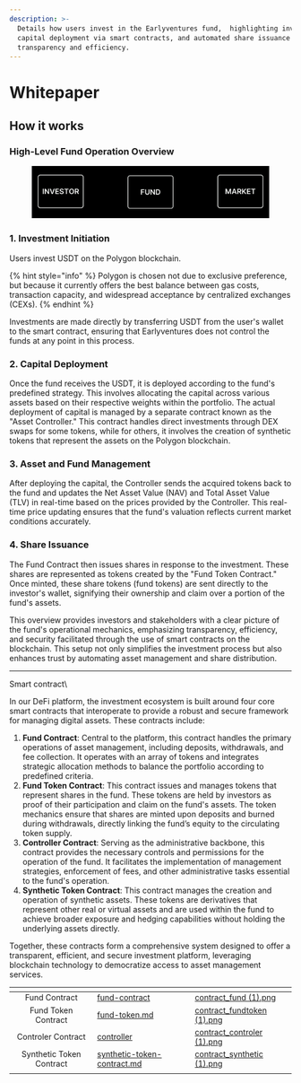```yaml
---
description: >-
  Details how users invest in the Earlyventures fund,  highlighting investment,
  capital deployment via smart contracts, and automated share issuance for
  transparency and efficiency.
---
```


# Whitepaper

## How it works

### High-Level Fund Operation Overview

<div data-full-width="true">

<figure><img src="../.gitbook/assets/process-ezgif.com-video-to-gif-converter.gif" alt=""><figcaption></figcaption></figure>

</div>

### **1. Investment Initiation**

Users invest USDT on the Polygon blockchain.&#x20;

{% hint style="info" %}
Polygon is chosen not due to exclusive preference, but because it currently offers the best balance between gas costs, transaction capacity, and widespread acceptance by centralized exchanges (CEXs).&#x20;
{% endhint %}

Investments are made directly by transferring USDT from the user's wallet to the smart contract, ensuring that Earlyventures does not control the funds at any point in this process.

### **2. Capital Deployment**

Once the fund receives the USDT, it is deployed according to the fund's predefined strategy. This involves allocating the capital across various assets based on their respective weights within the portfolio. The actual deployment of capital is managed by a separate contract known as the "Asset Controller." This contract handles direct investments through DEX swaps for some tokens, while for others, it involves the creation of synthetic tokens that represent the assets on the Polygon blockchain.

### **3. Asset and Fund Management**

After deploying the capital, the Controller sends the acquired tokens back to the fund and updates the Net Asset Value (NAV) and Total Asset Value (TLV) in real-time based on the prices provided by the Controller. This real-time price updating ensures that the fund's valuation reflects current market conditions accurately.

### **4. Share Issuance**

The Fund Contract then issues shares in response to the investment. These shares are represented as tokens created by the "Fund Token Contract." Once minted, these share tokens (fund tokens) are sent directly to the investor's wallet, signifying their ownership and claim over a portion of the fund's assets.

This overview provides investors and stakeholders with a clear picture of the fund's operational mechanics, emphasizing transparency, efficiency, and security facilitated through the use of smart contracts on the blockchain. This setup not only simplifies the investment process but also enhances trust by automating asset management and share distribution.



***



Smart contract\



In our DeFi platform, the investment ecosystem is built around four core smart contracts that interoperate to provide a robust and secure framework for managing digital assets. These contracts include:

1. **Fund Contract**: Central to the platform, this contract handles the primary operations of asset management, including deposits, withdrawals, and fee collection. It operates with an array of tokens and integrates strategic allocation methods to balance the portfolio according to predefined criteria.
2. **Fund Token Contract**: This contract issues and manages tokens that represent shares in the fund. These tokens are held by investors as proof of their participation and claim on the fund's assets. The token mechanics ensure that shares are minted upon deposits and burned during withdrawals, directly linking the fund’s equity to the circulating token supply.
3. **Controller Contract**: Serving as the administrative backbone, this contract provides the necessary controls and permissions for the operation of the fund. It facilitates the implementation of management strategies, enforcement of fees, and other administrative tasks essential to the fund's operation.
4. **Synthetic Token Contract**: This contract manages the creation and operation of synthetic assets. These tokens are derivatives that represent other real or virtual assets and are used within the fund to achieve broader exposure and hedging capabilities without holding the underlying assets directly.

Together, these contracts form a comprehensive system designed to offer a transparent, efficient, and secure investment platform, leveraging blockchain technology to democratize access to asset management services.



<table data-view="cards"><thead><tr><th align="center"></th><th data-hidden data-card-target data-type="content-ref"></th><th data-hidden data-card-cover data-type="files"></th></tr></thead><tbody><tr><td align="center">Fund Contract</td><td><a href="whitepaper/fund-contract/">fund-contract</a></td><td><a href="../.gitbook/assets/contract_fund (1).png">contract_fund (1).png</a></td></tr><tr><td align="center">Fund Token Contract</td><td><a href="whitepaper/fund-token.md">fund-token.md</a></td><td><a href="../.gitbook/assets/contract_fundtoken (1).png">contract_fundtoken (1).png</a></td></tr><tr><td align="center">Controler Contract</td><td><a href="whitepaper/controller/">controller</a></td><td><a href="../.gitbook/assets/contract_controler (1).png">contract_controler (1).png</a></td></tr><tr><td align="center">Synthetic Token Contract</td><td><a href="synthetic-token-contract.md">synthetic-token-contract.md</a></td><td><a href="../.gitbook/assets/contract_synthetic (1).png">contract_synthetic (1).png</a></td></tr><tr><td align="center"></td><td></td><td></td></tr></tbody></table>









